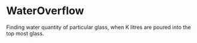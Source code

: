 # WaterOverflow
Finding water quantity of particular glass, when K litres are poured into the top most glass.

